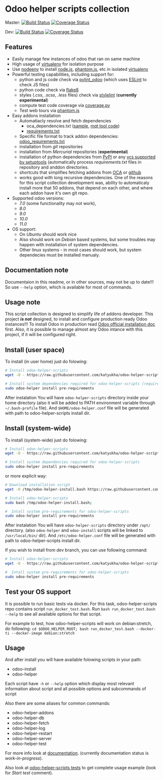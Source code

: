 # Odoo helper scripts collection

Master: 
[![Build Status](https://travis-ci.org/katyukha/odoo-helper-scripts.svg?branch=master)](https://travis-ci.org/katyukha/odoo-helper-scripts)
[![Coverage Status](https://codecov.io/gh/katyukha/odoo-helper-scripts/graph/badge.svg)](https://codecov.io/gh/katyukha/odoo-helper-scripts)

Dev:
[![Build Status](https://travis-ci.org/katyukha/odoo-helper-scripts.svg?branch=dev)](https://travis-ci.org/katyukha/odoo-helper-scripts)
[![Coverage Status](https://codecov.io/gh/katyukha/odoo-helper-scripts/branch/dev/graph/badge.svg)](https://codecov.io/gh/katyukha/odoo-helper-scripts/branch/dev)


## Features

- Easily manage few instances of odoo that ran on same machine
- High usage of [virtualenv](https://virtualenv.pypa.io/en/stable/) for isolation purpose
- Use [nodeenv](https://pypi.python.org/pypi/nodeenv) to install [node.js](https://nodejs.org/en/), [phantom.js](http://phantomjs.org/), etc in isolated [virtualenv](https://virtualenv.pypa.io/en/stable/)
- Powerful testing capabilities, including support for:
    - python and js code check via [pylint\_odoo](https://pypi.python.org/pypi/pylint-odoo) (which uses [ESLint](https://eslint.org/) to check JS files)
    - python code check via [flake8](https://pypi.python.org/pypi/flake8)
    - styles (*.css*, *.scss*, *.less* files) check via [stylelint](https://stylelint.io/)  (**currently experimental**)
    - compute test code coverage via [coverage.py](https://coverage.readthedocs.io)
    - Test web tours via [phantom.js](http://phantomjs.org/)
- Easy addons installation
    - Automatiacly resolve and fetch dependencies
        - oca\_dependencies.txt ([sample](https://github.com/OCA/maintainer-quality-tools/blob/master/sample_files/oca_dependencies.txt), [mqt tool code](https://github.com/OCA/maintainer-quality-tools/blob/master/sample_files/oca_dependencies.txt))
        - [requirements.txt](https://pip.readthedocs.io/en/stable/user_guide/#requirements-files)
    - Specific file format to track addon dependencies: [odoo\_requirements.txt](docs/odoo-requirements-txt.md)
    - installation from *git* repositories
    - installation from *Mercurial* repositories (**experimental**)
    - installation of python dependencies from [PyPI](pypi.python.org/pypi) or any [vcs supported by setuptools](https://setuptools.readthedocs.io/en/latest/setuptools.html?highlight=develop%20mode#dependencies-that-aren-t-in-pypi) (automatically process *requirements.txt* files in repository and anddon directories.
    - shortcuts that simplifies fetching addons from [OCA](https://github.com/OCA) or [github](https://github.com)
    - works good with long recursive dependencies.
      One of the reasons for this script collection development was,
      ability to automaticaly install more that 50 addons,
      that depend on each other, and where each addon have it's own git repo.
- Supported odoo versions:
    - *7.0* (some functionality may not work),
    - *8.0*
    - *9.0*
    - *10.0*
    - *11.0*
- OS support:
    - On *Ubuntu* should work nice
    - Also should work on *Debian* based systems, but some troubles may happen with installation of system dependencies.
    - Other linux systems - in most cases should work, but system dependecies must be installed manualy.


## Documentation note

Documentaion in this readme, or in other sources, may not be up to date!!!
So use ``--help`` option, which is available for most of commands.


## Usage note

This script collection is designed to simplify life of addons developer.
This project ***is not*** designed, to install and configure production ready Odoo instances!!!
To install Odoo in production read [Odoo official installation doc](https://www.odoo.com/documentation/10.0/setup/install.html) first.
Also, it is possible to manage almost any Odoo intance with this project, if it will be configured right.


## Install (user space)

To install (in user home) just do folowing:

```bash
# Install odoo-helper-scripts
wget -O - https://raw.githubusercontent.com/katyukha/odoo-helper-scripts/master/install-user.bash | bash -s

# Install system dependencies required for odoo-helper-scripts (require sudo)
sudo odoo-helper install pre-requirements
```

After instalation You will have ``odoo-helper-scripts`` directory inside your home directory
(also it will be added to PATH environment variable through ``~/.bash-profile`` file).
And ``$HOME/odoo-helper.conf`` file will be generated with path to odoo-helper-scripts install dir.

## Install (system-wide)

To install (system-wide) just do folowing:

```bash
# Install odoo-helper-scripts
wget -O - https://raw.githubusercontent.com/katyukha/odoo-helper-scripts/master/install-system.bash | sudo bash -s

# Install system dependencies required for odoo-helper-scripts
sudo odoo-helper install pre-requirements
```

or more explicit way:

```bash
# Download installation script
wget -O /tmp/odoo-helper-install.bash https://raw.githubusercontent.com/katyukha/odoo-helper-scripts/master/install-system.bash;

# Install odoo-helper-scripts
sudo bash /tmp/odoo-helper-install.bash;

#  Intall system pre-requirements for odoo-helper-scripts
sudo odoo-helper install pre-requirements
```

After instalation You will have ``odoo-helper-scripts`` directory under ``/opt/`` directory.
(also ``odoo-helper`` and ``odoo-install`` scripts will be linked to ``/usr/local/bin/`` dir).
And ``/etc/odoo-helper.conf`` file will be generated with path to odoo-helper-scripts install dir.

If you wish to install from *dev* branch, you can use following command:

```bash
# Install odoo-helper-scripts
wget -O - https://raw.githubusercontent.com/katyukha/odoo-helper-scripts/master/install-system.bash | sudo bash -s - dev

#  Intall system pre-requirements for odoo-helper-scripts
sudo odoo-helper install pre-requirements
```

## Test your OS support

It is possible to run basic tests via docker. For this task, odoo-helper-scripts repo
contains script ```run_docker_test.bash```. Run ```bash run_docker_test.bash --help``` to
see all available options for that script.

For example to test, how odoo-helper-scripts will work on debian:stretch, do following:
```cd $ODOO_HELPER_ROOT; bash run_docker_test.bash --docker-ti --docker-image debian:stretch```


## Usage

And after install you will have available folowing scripts in your path:

- odoo-install
- odoo-helper

Each script have ``-h`` or ``--help`` option which display most relevant information
about script and all possible options and subcommands of script

Also there are some aliases for common commands:

- odoo-helper-addons
- odoo-helper-db
- odoo-helper-fetch
- odoo-helper-log
- odoo-helper-restart
- odoo-helper-server
- odoo-helper-test

For more info look at [documentation](docs/README.md). (currently documentation status is *work-in-progress*).

Also look at [odoo-helper-scripts tests](./tests/test.bash) to get complete usage example (look for *Start test* comment).
